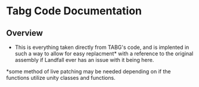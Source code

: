 # Tabg Code Documentation

## Overview
- This is everything taken directly from TABG's code, and is implented in such a way to allow for easy replacment* with a reference to the original assembly if Landfall ever has an issue with it being here.

*some method of live patching may be needed depending on if the functions utilize unity classes and functions.
